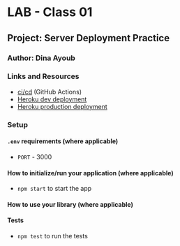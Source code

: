 # LAB - Class 01

## Project: Server Deployment Practice

### Author: Dina Ayoub

### Links and Resources

- [ci/cd](https://github.com/dinaayoub/server-deployment-practice/actions) (GitHub Actions)
- [Heroku dev deployment](https://dina-server-deploy-dev.herokuapp.com/)
- [Heroku production deployment](https://dina-server-deploy-prod.herokuapp.com/)

### Setup

#### `.env` requirements (where applicable)

- `PORT` - 3000

#### How to initialize/run your application (where applicable)

- `npm start` to start the app

#### How to use your library (where applicable)

#### Tests

- `npm test` to run the tests
